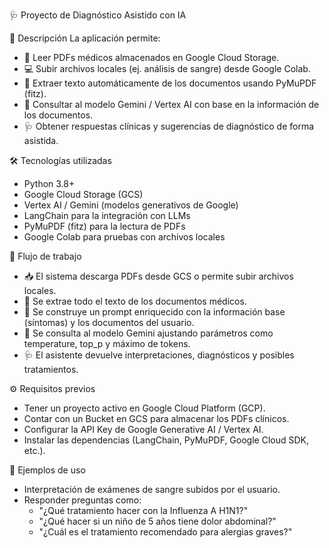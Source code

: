 🩺 Proyecto de Diagnóstico Asistido con IA

🚀 Descripción
La aplicación permite:
- 📂 Leer PDFs médicos almacenados en Google Cloud Storage.
- 💻 Subir archivos locales (ej. análisis de sangre) desde Google Colab.
- 📑 Extraer texto automáticamente de los documentos usando PyMuPDF (fitz).
- 🤖 Consultar al modelo Gemini / Vertex AI con base en la información de los documentos.
- 🩺 Obtener respuestas clínicas y sugerencias de diagnóstico de forma asistida.

🛠️ Tecnologías utilizadas
- Python 3.8+
- Google Cloud Storage (GCS)
- Vertex AI / Gemini (modelos generativos de Google)
- LangChain para la integración con LLMs
- PyMuPDF (fitz) para la lectura de PDFs
- Google Colab para pruebas con archivos locales

📂 Flujo de trabajo
- 📥 El sistema descarga PDFs desde GCS o permite subir archivos locales.
- 📑 Se extrae todo el texto de los documentos médicos.
- 🧠 Se construye un prompt enriquecido con la información base (síntomas) y los documentos del usuario.
- 🤖 Se consulta al modelo Gemini ajustando parámetros como temperature, top_p y máximo de tokens.
- 🩺 El asistente devuelve interpretaciones, diagnósticos y posibles tratamientos.

⚙️ Requisitos previos
- Tener un proyecto activo en Google Cloud Platform (GCP).
- Contar con un Bucket en GCS para almacenar los PDFs clínicos.
- Configurar la API Key de Google Generative AI / Vertex AI.
- Instalar las dependencias (LangChain, PyMuPDF, Google Cloud SDK, etc.).

📑 Ejemplos de uso
- Interpretación de exámenes de sangre subidos por el usuario.
- Responder preguntas como:
  * "¿Qué tratamiento hacer con la Influenza A H1N1?"
  * "¿Qué hacer si un niño de 5 años tiene dolor abdominal?"
  * "¿Cuál es el tratamiento recomendado para alergias graves?"
